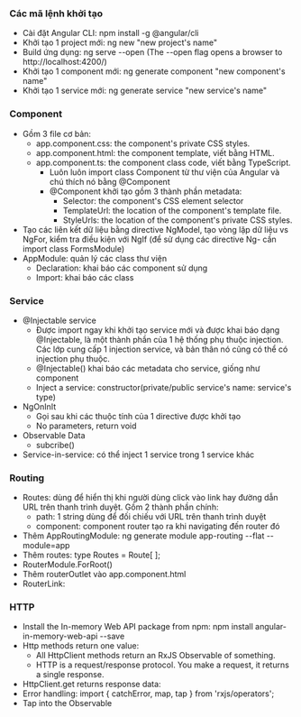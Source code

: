 ### Các mã lệnh khởi tạo
- Cài đặt Angular CLI: npm install -g @angular/cli
- Khởi tạo 1 project mới: ng new "new project's name"
- Build ứng dụng: ng serve --open (The --open flag opens a browser to http://localhost:4200/)
- Khởi tạo 1 component mới: ng generate component "new component's name"
- Khởi tạo 1 service mới: ng generate service "new service's name"
### Component
- Gồm 3 file cơ bản:
  - app.component.css: the component's private CSS styles.
  - app.component.html: the component template, viết bằng HTML.
  - app.component.ts: the component class code, viết bằng TypeScript.
    - Luôn luôn import class Component từ thư viện của Angular và chú thích nó bằng @Component
    - @Component khởi tạo gồm 3 thành phần metadata:
      - Selector:  the component's CSS element selector
      - TemplateUrl: the location of the component's template file.
      - StyleUrls: the location of the component's private CSS styles.
- Tạo các liên kết dữ liệu bằng directive NgModel, tạo vòng lặp dữ liệu vs NgFor, kiểm tra điều kiện với NgIf (để sử dụng các directive Ng- cần import class FormsModule)
- AppModule: quản lý các class thư viện
  - Declaration: khai báo các component sử dụng
  - Import: khai báo các class
### Service
- @Injectable service
  - Được import ngay khi khởi tạo service mới và được khai báo dạng @Injectable, là một thành phần của 1 hệ thống phụ thuộc injection. Các lớp cung cấp 1 injection service, và bản thân nó cũng có thể có injection phụ thuộc.
  - @Injectable() khai báo các metadata cho service, giống như component
  - Inject a service: constructor(private/public service's name: service's type)
- NgOnInIt
  - Gọi sau khi các thuộc tính của 1 directive được khởi tạo
  - No parameters, return void
- Observable Data
  - subcribe()
- Service-in-service: có thể inject 1 service trong 1 service khác
### Routing
- Routes: dùng để hiển thị khi người dùng click vào link hay đường dẫn URL trên thanh trình duyệt. Gồm 2 thành phần chính:
  - path: 1 string dùng để đối chiếu với URL trên thanh trình duyệt
  - component: component router tạo ra khi navigating đến router đó
- Thêm AppRoutingModule: ng generate module app-routing --flat --module=app
- Thêm routes: type Routes = Route[ ];
- RouterModule.ForRoot()
- Thêm routerOutlet vào app.component.html
- RouterLink: 
### HTTP
- Install the In-memory Web API package from npm: npm install angular-in-memory-web-api --save
- Http methods return one value:
  - All HttpClient methods return an RxJS Observable of something.
  - HTTP is a request/response protocol. You make a request, it returns a single response.
- HttpClient.get returns response data:
- Error handling: import { catchError, map, tap } from 'rxjs/operators';
- Tap into the Observable
